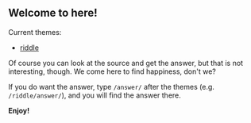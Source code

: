 ##  Welcome to here!

Current themes:

- [riddle](/riddle/)

Of course you can look at the source and get the answer, but that is not interesting, though. We come here to find happiness, don't we?

If you do want the answer, type `/answer/` after the themes (e.g. `/riddle/answer/`), and you will find the answer there.

**Enjoy!**
